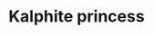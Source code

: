 ---
layout: item
title: Kalphite princess
item-id: 12647
datatable: true
id: 12647
name: "Kalphite princess"
members: true
lowalch: 0
highalch: 0
examine: "Suggests there's a king nearby."
monsters:
  - id: 963
    name: "Kalphite Queen"
    members: true
    combat_level: 333
    wiki_url: "https://oldschool.runescape.wiki/w/Kalphite_Queen#Crawling"
    drops:
      - quantity: "1"
        rarity: 0.0003333333333333333
        drop_requirements: null
---